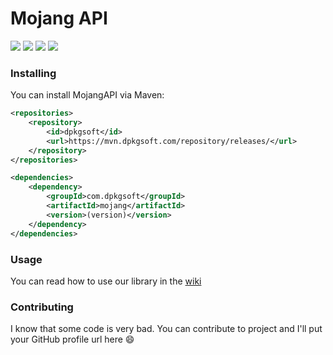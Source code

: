 # Mojang API

![](https://img.shields.io/github/stars/dpkgsoft/mojang.svg) 
![](https://img.shields.io/github/forks/dpkgsoft/mojang.svg)
![](https://img.shields.io/github/issues/dpkgsoft/mojang.svg)
![](https://img.shields.io/maven-metadata/v?metadataUrl=https%3A%2F%2Fmvn.dpkgsoft.com%2Frepository%2Freleases%2Fcom%2Fdpkgsoft%2Fmojang%2Fmaven-metadata.xml)

### Installing
You can install MojangAPI via Maven:
```xml
<repositories>
    <repository>
        <id>dpkgsoft</id>
        <url>https://mvn.dpkgsoft.com/repository/releases/</url>
    </repository>
</repositories>
```
```xml
<dependencies>
    <dependency>
        <groupId>com.dpkgsoft</groupId>
        <artifactId>mojang</artifactId>
        <version>(version)</version>
    </dependency>
</dependencies>
```

### Usage
You can read how to use our library in the [wiki](https://github.com/dpkgsoft/mojang/wiki)

### Contributing
I know that some code is very bad. You can contribute to project and I'll put
your GitHub profile url here :smile:
